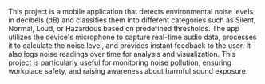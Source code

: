 This project is a mobile application that detects environmental noise levels in decibels (dB) and classifies them into different categories such as Silent, Normal, Loud, or Hazardous based on predefined thresholds. The app utilizes the device's microphone to capture real-time audio data, processes it to calculate the noise level, and provides instant feedback to the user. It also logs noise readings over time for analysis and visualization. This project is particularly useful for monitoring noise pollution, ensuring workplace safety, and raising awareness about harmful sound exposure.
